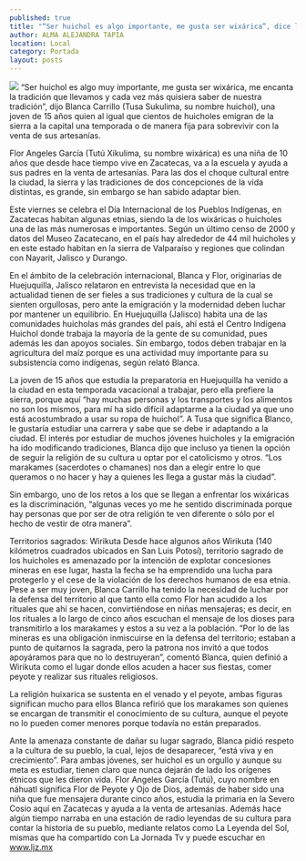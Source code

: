 ```yaml
---
published: true
title: "“Ser huichol es algo importante, me gusta ser wixárica”, dice la joven Blanca Carrillo "
author: ALMA ALEJANDRA TAPIA
location: Local
category: Portada
layout: posts
---
```


![](http://i.imgur.com/5zqRmZxm.jpg)
“Ser huichol es algo muy importante, me gusta ser wixárica, me encanta la tradición que llevamos y cada vez más quisiera saber de nuestra tradición”, dijo Blanca Carrillo (Tusa Sukulima, su nombre huichol), una joven de 15 años quien al igual que cientos de huicholes emigran de la sierra a la capital una temporada o de manera fija para sobrevivir con la venta de sus artesanías.

Flor Angeles García (Tutú Xikulima, su nombre wixárica) es una niña de 10 años que desde hace tiempo vive en Zacatecas, va a la escuela y ayuda a sus padres en la venta de artesanías. Para las dos el choque cultural entre la ciudad, la sierra y las tradiciones de dos concepciones de la vida distintas, es grande, sin embargo se han sabido adaptar bien. 

Este viernes se celebra el Día Internacional de los Pueblos Indígenas, en Zacatecas habitan algunas etnias, siendo la de los wixáricas o huicholes una de las más numerosas e importantes. Según un último censo de 2000 y datos del Museo Zacatecano, en el país hay alrededor de 44 mil huicholes y en este estado habitan en la sierra de Valparaíso y regiones que colindan con Nayarit, Jalisco y Durango.

En el ámbito de la celebración internacional, Blanca y Flor, originarias de Huejuquilla, Jalisco relataron en entrevista la necesidad que en la actualidad tienen de ser fieles a sus tradiciones y cultura de la cual se sienten orgullosas, pero ante la emigración y la modernidad deben luchar por mantener un equilibrio.
En Huejuquilla (Jalisco) habita una de las comunidades huicholas más grandes del país, ahí está el Centro Indígena Huichol donde trabaja la mayoría de la gente de su comunidad, pues además les dan apoyos sociales. Sin embargo, todos deben trabajar en la agricultura del maíz porque es una actividad muy importante para su subsistencia como indígenas, según relató Blanca.

La joven de 15 años que estudia la preparatoria en Huejuquilla ha venido a la ciudad en esta temporada vacacional a trabajar, pero ella prefiere la sierra, porque aquí “hay muchas personas y los transportes y los alimentos no son los mismos, para mí ha sido difícil adaptarme a la ciudad ya que uno está acostumbrado a usar su ropa de huichol”. A Tusa que significa Blanco, le gustaría  estudiar una carrera y sabe que se debe ir adaptando a la ciudad.
El interés por estudiar de muchos jóvenes huicholes y la emigración ha ido modificando tradiciones, Blanca dijo que incluso ya tienen la opción de seguir la religión de su cultura u optar por el catolicismo y otros. “Los marakames (sacerdotes o chamanes) nos dan a elegir entre lo que queramos o no hacer y hay a quienes les llega a gustar más la ciudad”. 

Sin embargo, uno de los retos a los que se llegan a enfrentar los wixáricas es la discriminación, “algunas veces yo me he sentido discriminada porque hay personas que por ser de otra religión te ven diferente o sólo por el hecho de vestir de otra manera”.

Territorios sagrados: Wirikuta
Desde hace algunos años Wirikuta (140 kilómetros cuadrados ubicados en San Luis Potosí), territorio sagrado de los huicholes es amenazado por la intención de explotar concesiones mineras en ese lugar, hasta la fecha se ha emprendido una lucha para protegerlo y el cese de la violación de los derechos humanos de esa etnia.
Pese a ser muy joven, Blanca Carrillo ha tenido la necesidad de luchar por la defensa del territorio al que tanto ella como Flor han acudido a los rituales que ahí se hacen, convirtiéndose en niñas mensajeras; es decir, en los rituales a lo largo de cinco años escuchan el mensaje de los dioses para transmitirlo a los marakames y estos a su vez a la población.
“Por lo de las mineras es una obligación inmiscuirse en la defensa del territorio; estaban a punto de quitarnos la sagrada, pero la patrona nos invitó a que todos apoyáramos para que no lo destruyeran”, comentó Blanca, quien definió a Wirikuta como el lugar donde ellos acuden a hacer sus fiestas, comer peyote y realizar sus rituales religiosos. 

La religión huixarica se sustenta en el venado y el peyote, ambas figuras significan mucho para ellos Blanca refirió que los marakames son quienes se encargan de transmitir el conocimiento de su cultura, aunque el peyote no lo pueden comer menores porque todavía no están preparados.

Ante la amenaza constante de dañar su lugar sagrado, Blanca pidió respeto a la cultura de su pueblo, la cual, lejos de desaparecer, “está viva y en crecimiento”. Para ambas jóvenes, ser huichol es un orgullo y aunque su meta es estudiar, tienen claro que nunca dejarán de lado los orígenes étnicos que les dieron vida. 
Flor Angeles García (Tutú), cuyo nombre en náhuatl significa Flor de Peyote y Ojo de Dios, además de haber sido una niña que fue mensajera durante cinco años, estudia la primaria en la Severo Cosío aquí en Zacatecas y ayuda a la venta de artesanías. Además hace algún tiempo narraba en una estación de radio leyendas de su cultura para contar la historia de su pueblo, mediante relatos como La Leyenda del Sol, mismas que ha compartido con La Jornada Tv y puede escuchar en www.ljz.mx
